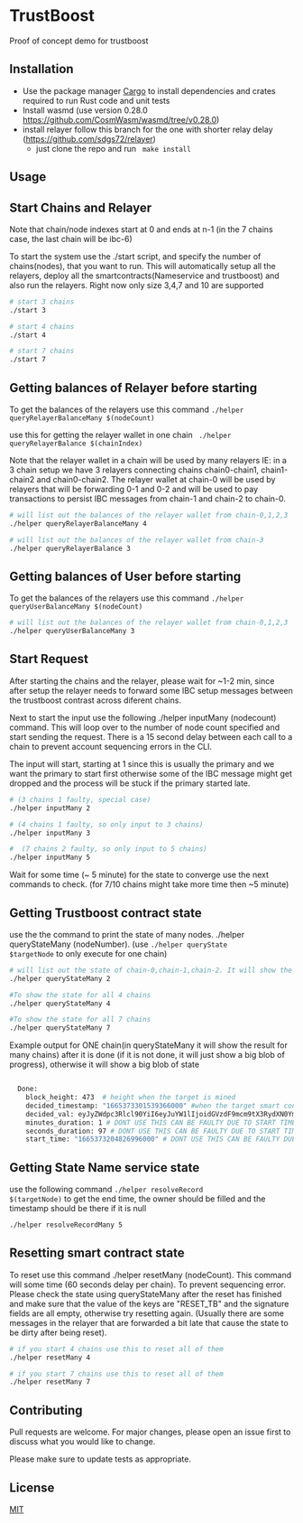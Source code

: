 # TrustBoost

Proof of concept demo for trustboost

## Installation

- Use the package manager [Cargo](https://doc.rust-lang.org/cargo/getting-started/installation.html) to install dependencies and crates required to run Rust code and unit tests
- Install wasmd (use version 0.28.0 https://github.com/CosmWasm/wasmd/tree/v0.28.0)
- install relayer follow this branch for the one with shorter relay delay (https://github.com/sdgs72/relayer)
    - just clone the repo and run <code> make install </code>

## Usage

<h2> Start Chains and Relayer </h2>

Note that chain/node indexes start at 0 and ends at n-1 (in the 7 chains case, the last chain will be ibc-6)

To start the system use the ./start script, and specify the number of chains(nodes), that you want to run. This will automatically setup all the relayers, deploy all the smartcontracts(Nameservice and trustboost) and also run the relayers. Right now only size 3,4,7 and 10 are supported
```bash
# start 3 chains
./start 3

# start 4 chains
./start 4

# start 7 chains
./start 7
```

<h2> Getting balances of Relayer before starting </h2>

To get the balances of the relayers use this command <code>./helper queryRelayerBalanceMany $(nodeCount) </code> 

use this for getting the relayer wallet in one chain <code> ./helper queryRelayerBalance $(chainIndex) </code>

Note that the relayer wallet in a chain will be used by many relayers IE: in a 3 chain setup we have 3 relayers connecting chains chain0-chain1, chain1-chain2 and chain0-chain2. The relayer wallet at chain-0 will be used by relayers that will be forwarding 0-1 and 0-2 and will be used to pay transactions to persist IBC messages from chain-1 and chain-2 to chain-0.

```bash
# will list out the balances of the relayer wallet from chain-0,1,2,3
./helper queryRelayerBalanceMany 4

# will list out the balances of the relayer wallet from chain-3
./helper queryRelayerBalance 3
```


<h2> Getting balances of User before starting </h2>

To get the balances of the relayers use this command <code>./helper queryUserBalanceMany $(nodeCount) </code> 

```bash
# will list out the balances of the relayer wallet from chain-0,1,2,3
./helper queryUserBalanceMany 3
```



<h2> Start Request </h2>


After starting the chains and the relayer, please wait for ~1-2 min, since after setup the relayer needs to forward some IBC setup messages between the trustboost contrast across diferent chains.

Next to start the input use the following ./helper inputMany (nodecount) command. This will loop over to the number of node count specified and start sending the request. There is a 15 second delay between each call to a chain to prevent account sequencing errors in the CLI.

The input will start, starting at 1 since this is usually the primary and we want the primary to start first otherwise some of the IBC message might get dropped and the process will be stuck if the primary started late.

```bash
# (3 chains 1 faulty, special case)
./helper inputMany 2

# (4 chains 1 faulty, so only input to 3 chains)
./helper inputMany 3

#  (7 chains 2 faulty, so only input to 5 chains)
./helper inputMany 5
```

Wait for some time (~ 5 minute) for the state to converge use the next commands to check. (for 7/10 chains might take more time then ~5 minute)

<h2> Getting Trustboost contract state </h2>

use the the command to print the state of many nodes. ./helper queryStateMany (nodeNumber). (use <code>./helper queryState $targetNode</code> to only execute for one chain)
```bash 
# will list out the state of chain-0,chain-1,chain-2. It will show the done timestamp if it is finished. But please use the resolveRecordMany instead to get the final contract time stamp
./helper queryStateMany 2

#To show the state for all 4 chains
./helper queryStateMany 4

#To show the state for all 7 chains
./helper queryStateMany 7

```

Example output for ONE chain(in queryStateMany it will show the result for many chains) after it is done (if it is not done, it will just show a big blob of progress), otherwise it will show a big blob of state

```bash

  Done:
    block_height: 473  # height when the target is mined
    decided_timestamp: "1665373301539366000" #when the target smart contract will be executed
    decided_val: eyJyZWdpc3Rlcl90YiI6eyJuYW1lIjoidGVzdF9mcm9tX3RydXN0Ym9vc3Rfc2VwdCJ9fQ== # decided value
    minutes_duration: 1 # DONT USE THIS CAN BE FAULTY DUE TO START TIME ERROR
    seconds_duration: 97 # DONT USE THIS CAN BE FAULTY DUE TO START TIME ERROR
    start_time: "1665373204826996000" # DONT USE THIS CAN BE FAULTY DUE TO START TIME ERROR

```

<h2> Getting State Name service state</h2>


use the following command <code>./helper resolveRecord $(targetNode)</code> to get the end time, the owner should be filled and the timestamp should be there if it is null
```bash
./helper resolveRecordMany 5
```

<h2> Resetting smart contract state </h2>

To reset use this command ./helper resetMany (nodeCount). This command will some time (60 seconds delay per chain). To prevent sequencing error. Please check the state using queryStateMany after the reset has finished and make sure that the value of the keys are "RESET_TB" and the signature fields are all empty, otherwise try resetting again. (Usually there are some messages in the relayer that are forwarded a bit late that cause the state to be dirty after being reset).
```bash
# if you start 4 chains use this to reset all of them
./helper resetMany 4

# if you start 7 chains use this to reset all of them
./helper resetMany 7
```

## Contributing
Pull requests are welcome. For major changes, please open an issue first to discuss what you would like to change.

Please make sure to update tests as appropriate.

## License
[MIT](https://choosealicense.com/licenses/mit/)